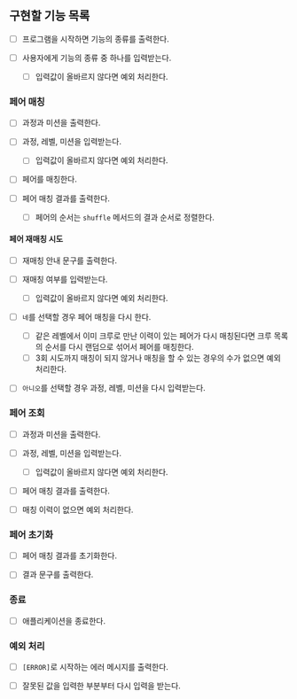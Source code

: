 ## 구현할 기능 목록

- [ ] 프로그램을 시작하면 기능의 종류를 출력한다.

- [ ] 사용자에게 기능의 종류 중 하나를 입력받는다.
  - [ ] 입력값이 올바르지 않다면 예외 처리한다.

### 페어 매칭

- [ ] 과정과 미션을 출력한다.

- [ ] 과정, 레벨, 미션을 입력받는다.

  - [ ] 입력값이 올바르지 않다면 예외 처리한다.

- [ ] 페어를 매칭한다.

- [ ] 페어 매칭 결과를 출력한다.
  - [ ] 페어의 순서는 `shuffle` 메서드의 결과 순서로 정렬한다.

#### 페어 재매칭 시도

- [ ] 재매칭 안내 문구를 출력한다.

- [ ] 재매칭 여부를 입력받는다.

  - [ ] 입력값이 올바르지 않다면 예외 처리한다.

- [ ] `네`를 선택할 경우 페어 매칭을 다시 한다.

  - [ ] 같은 레벨에서 이미 크루로 만난 이력이 있는 페어가 다시 매칭된다면 크루 목록의 순서를 다시 랜덤으로 섞어서 페어를 매칭한다.
  - [ ] 3회 시도까지 매칭이 되지 않거나 매칭을 할 수 있는 경우의 수가 없으면 예외 처리한다.

- [ ] `아니오`를 선택할 경우 과정, 레벨, 미션을 다시 입력받는다.

### 페어 조회

- [ ] 과정과 미션을 출력한다.

- [ ] 과정, 레벨, 미션을 입력받는다.

  - [ ] 입력값이 올바르지 않다면 예외 처리한다.

- [ ] 페어 매칭 결과를 출력한다.

- [ ] 매칭 이력이 없으면 예외 처리한다.

### 페어 초기화

- [ ] 페어 매칭 결과를 초기화한다.

- [ ] 결과 문구를 출력한다.

### 종료

- [ ] 애플리케이션을 종료한다.

### 예외 처리

- [ ] `[ERROR]`로 시작하는 에러 메시지를 출력한다.

- [ ] 잘못된 값을 입력한 부분부터 다시 입력을 받는다.
